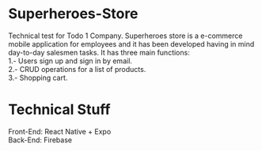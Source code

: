# Superheroes-Store
Technical test for Todo 1 Company. Superheroes store is a e-commerce mobile application for employees and it has been developed having in mind day-to-day salesmen tasks. It has three main functions:  
1.- Users sign up and sign in by email.  
2.- CRUD operations for a list of products.  
3.- Shopping cart. 
# Technical Stuff
Front-End: React Native + Expo  
Back-End: Firebase  
